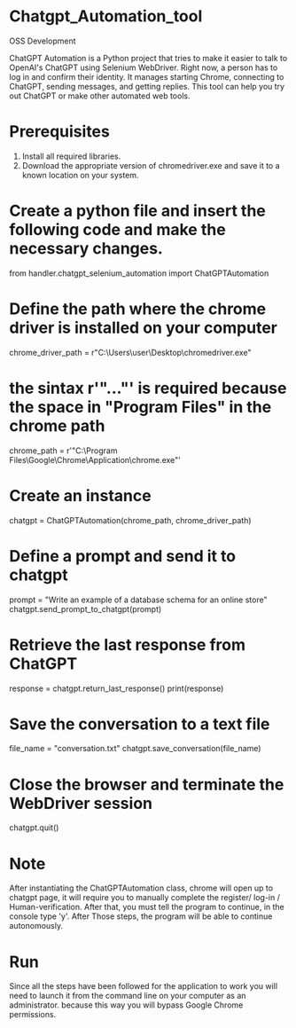 # Chatgpt_Automation_tool
OSS Development

ChatGPT Automation is a Python project that tries to make it easier to talk to OpenAI's ChatGPT using Selenium WebDriver. Right now, a person has to log in and confirm their identity. It manages starting Chrome, connecting to ChatGPT, sending messages, and getting replies. This tool can help you try out ChatGPT or make other automated web tools.

# Prerequisites
1. Install all required libraries.
2. Download the appropriate version of chromedriver.exe and save it to a known location on your system.

   
# Create a python file and insert the following code and make the necessary changes.

from handler.chatgpt_selenium_automation import ChatGPTAutomation
# Define the path where the chrome driver is installed on your computer
chrome_driver_path = r"C:\Users\user\Desktop\chromedriver.exe"
# the sintax r'"..."' is required because the space in "Program Files" in the chrome path
chrome_path = r'"C:\Program Files\Google\Chrome\Application\chrome.exe"'
# Create an instance
chatgpt = ChatGPTAutomation(chrome_path, chrome_driver_path)
# Define a prompt and send it to chatgpt
prompt = "Write an example of a database schema for an online store"
chatgpt.send_prompt_to_chatgpt(prompt)
# Retrieve the last response from ChatGPT
response = chatgpt.return_last_response()
print(response)
# Save the conversation to a text file
file_name = "conversation.txt"
chatgpt.save_conversation(file_name)
# Close the browser and terminate the WebDriver session
chatgpt.quit()

# Note
After instantiating the ChatGPTAutomation class, chrome will open up to chatgpt page, it will require you to manually complete the register/ log-in / Human-verification. After that, you must tell the program to continue, in the console type 'y'. After Those steps, the program will be able to continue autonomously.

# Run
Since all the steps have been followed for the application to work you will need to launch it from the command line on your computer as an administrator. because this way you will bypass Google Chrome permissions.
